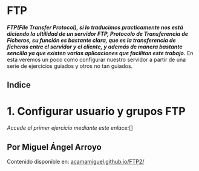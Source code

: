 # FTP

***FTP(File Transfer Protocol), si lo traducimos practicamente nos está diciendo la ultilidad de un servidor FTP, Protocolo de Transferencia de Ficheros, su función es bastante clara, que es la transferencia de ficheros entre el servidor y el cliente, y además de manera bastante sencilla ya que existen varias aplicaciones que facilitan este trabajo.***
En esta veremos un poco como configurar nuestro servidor a partir de una serie de ejercicios guiados y otros no tan guiados.
## Indice
# 1. Configurar usuario y grupos FTP
*Accede al primer ejercicio mediante este enlace:*[]

## Por Miguel Ángel Arroyo
Contenido disponible en: [acamamiguel.github.io/FTP2/](https://amcamiguel.github.io./FTP2)

